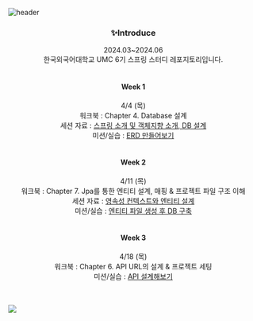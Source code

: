 ![header](https://capsule-render.vercel.app/api?type=waving&color=9BEC26&height=300&section=header&text=UMC%206TH%20HUFS%20SPRING%20REPOSITORY🍀&fontSize=40)

<div align=center>
<h3>✨Introduce</h3>
2024.03~2024.06
<br>
한국외국어대학교 UMC 6기 스프링 스터디 레포지토리입니다.
<br>
<br>
  
#### Week 1 
4/4 (목) <br> 
워크북 : Chapter 4. Database 설계 <br>
세션 자료 : [스프링 소개 및 객체지향 소개, DB 설계](https://jorippppong.notion.site/Week-1-DB-0ad49aaf4fed4abda6701603db3c2224?pvs=4)  <br>
미션/실습 : [ERD 만들어보기](https://github.com/Vida0822/6th-UMC-HUFS-spring/wiki/Week-1.-ERD-%EC%84%A4%EA%B3%84) <br>
<br>

#### Week 2 
4/11 (목) <br>
워크북 : Chapter 7. Jpa를 통한 엔티티 설계, 매핑 & 프로젝트 파일 구조 이해 <br> 
세션 자료 : [영속성 컨텍스트와 엔티티 설계](https://jorippppong.notion.site/Week-2-0654f7e65e884af9b7f60243c9e4a8d8) <br>
미션/실습 :  [엔티티 파일 생성 후 DB 구축](https://github.com/Vida0822/6th-UMC-HUFS-spring/tree/4cbd3535f8a181d2219de9afc0fc7b8e7237099f/Week2/src/main/java/umc/umc_6th/domain) <br>
<br> 


#### Week 3
4/18 (목) <br>
워크북 : Chapter 6. API URL의 설계 & 프로젝트 세팅 <br> 
미션/실습 : [API 설계해보기](https://github.com/Vida0822/6th-UMC-HUFS-spring/wiki/WEEK-3.-%EC%8B%A4%EC%8A%B5-%EA%B3%BC%EC%A0%9C-%E2%80%90-API-%EC%84%A4%EA%B3%84) <br>
<br>
<br> 

</div>
<img src="https://capsule-render.vercel.app/api?type=waving&color=9BEC26&height=300&section=footer" />


